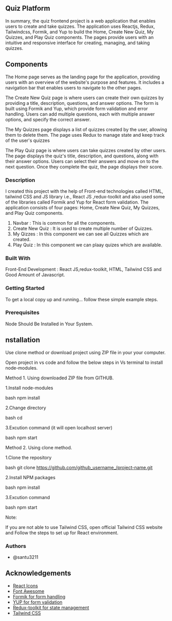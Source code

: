 ## Quiz Platform

In summary, the quiz frontend project is a web application that enables users to create and take quizzes. The application uses Reactjs, Redux, Tailwindcss, Formik, and Yup to build the Home, Create New Quiz, My Quizzes, and Play Quiz components. The pages provide users with an intuitive and responsive interface for creating, managing, and taking quizzes.



## Components

The Home page serves as the landing page for the application, providing users with an overview of the website's purpose and features. It includes a navigation bar that enables users to navigate to the other pages.


The Create New Quiz page is where users can create their own quizzes by providing a title, description, questions, and answer options. The form is built using Formik and Yup, which provide form validation and error handling. Users can add multiple questions, each with multiple answer options, and specify the correct answer.

The My Quizzes page displays a list of quizzes created by the user, allowing them to delete them. The page uses Redux to manage state and keep track of the user's quizzes


The Play Quiz page is where users can take quizzes created by other users. The page displays the quiz's title, description, and questions, along with their answer options. Users can select their answers and move on to the next question. Once they complete the quiz, the page displays their score.

### Description

I created this project with the help of Front-end technologies called HTML, tailwind CSS and JS library i.e., React JS ,redux-toolkit and also used some of the libraries called Formik and Yup for React form validation. The application consists of four pages: Home, Create New Quiz, My Quizzes, and Play Quiz components.

1. Navbar : This is common for all the components.
2. Create New Quiz : It is used to create multiple number of Quizzes.
3. My Qizzes : In this component we can see all Quizzes which are created.
4. Play Quiz : In this component we can plaay quizes which are available.

### Built With
Front-End Development : React JS,redux-toolkit, HTML, Tailwind CSS and Good Amount of Javascript.

### Getting Started
To get a local copy up and running... follow these simple example steps.

### Prerequisites
Node Should Be Installed in Your System.

## nstallation
Use clone method or download project using ZIP file in your your computer.

Open project in vs code and follow the below steps in Vs terminal to install node-modules.

Method 1. Using downloaded ZIP file from GITHUB.

1.Install node-modules

bash npm install

2.Change directory

bash cd

3.Excution command (it will open localhost server)

bash npm start

Method 2. Using clone method.

1.Clone the repository

bash git clone https://github.com/github_username_/project-name.git

2.Install NPM packages

bash npm install

3.Excution command

bash npm start

Note:

If you are not able to use Tailwind CSS, open official Tailwind CSS website and Follow the steps to set up for React environment.

### Authors

- @santu3211

## Acknowledgements

- [React Icons](https://react-icons.github.io/react-icons/)
- [Font Awesome](https://fontawesome.com/)
- [Formik for form handling](https://formik.org/docs/overview)
- [YUP for form validation](https://www.npmjs.com/package/yup)
- [Redux-toolkit for state management](https://redux-toolkit.js.org/)
- [Tailwind CSS](https://tailwindcss.com/)

